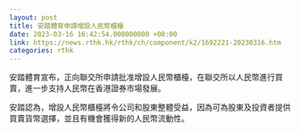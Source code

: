 ```yaml
---
layout: post
title: 安踏體育申請增設人民幣櫃檯
date: 2023-03-16 16:42:54.000000000 +08:00
link: https://news.rthk.hk/rthk/ch/component/k2/1692221-20230316.htm
categories: rthk
---
```


安踏體育宣布，正向聯交所申請批准增設人民幣櫃檯，在聯交所以人民幣進行買賣，進一步支持人民幣在香港證券市場發展。

安踏認為，增設人民幣櫃檯將令公司和股東整體受益，因為可為股東及投資者提供買賣貨幣選擇，並且有機會獲得新的人民幣流動性。
